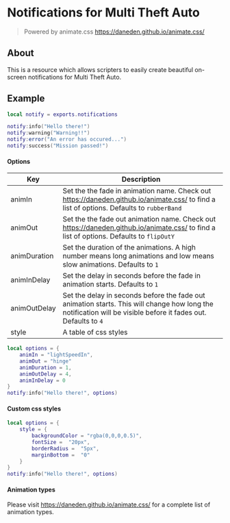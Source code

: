 # Notifications for Multi Theft Auto
> Powered by animate.css
>https://daneden.github.io/animate.css/
## About

This is a resource which allows scripters to easily create beautiful on-screen notifications for Multi Theft Auto.

## Example
```lua
local notify = exports.notifications

notify:info("Hello there!")
notify:warning("Warning!!")
notify:error("An error has occured...")
notify:success("Mission passed!")
```
#### Options
| Key | Description |
|--|--|
| animIn | Set the the fade in animation name. Check out https://daneden.github.io/animate.css/ to find a list of options. Defaults to ``rubberBand`` |
| animOut | Set the the fade out animation name. Check out https://daneden.github.io/animate.css/ to find a list of options. Defaults to ``flipOutY`` |
| animDuration | Set the duration of the animations. A high number means long animations and low means slow animations. Defaults to ``1``|
| animInDelay | Set the delay in seconds before the fade in animation starts. Defaults to ``1``|
| animOutDelay | Set the delay in seconds before the fade out animation starts. This will change how long the notification will be visible before it fades out. Defaults to ``4``|
| style | A table of css styles |
```lua
local options = {
	animIn = "lightSpeedIn",
	animOut = "hinge"
	animDuration = 1,
	animOutDelay = 4,
	animInDelay = 0
}
notify:info("Hello there!", options)
```
#### Custom css styles
```lua
local options = {
	style = {
		backgroundColor = "rgba(0,0,0,0.5)",
		fontSize =  "20px",
		borderRadius =  "5px",
		marginBottom =  "0"
	}
}
notify:info("Hello there!", options)
```
#### Animation types
Please visit https://daneden.github.io/animate.css/ for a complete list of animation types.
